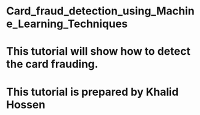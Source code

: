 # Card_fraud_detection_using_Machine_Learning_Techniques
# This tutorial will show how to detect the card frauding.
# This tutorial is prepared by Khalid Hossen
